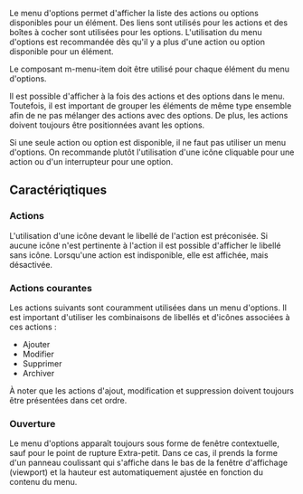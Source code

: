 Le menu d'options permet d'afficher la liste des actions ou options disponibles pour un élément. Des liens sont utilisés pour les actions et des boîtes à cocher sont utilisées pour les options. L'utilisation du menu d'options est recommandée dès qu'il y a plus d'une action ou option disponible pour un élément.

Le composant <m-link url="../m-menu-item/portrait">m-menu-item</m-link> doit être utilisé pour chaque élément du menu d'options.

<modul-do>Il est possible d'afficher à la fois des actions et des options dans le menu. Toutefois, il est important de grouper les éléments de même type ensemble afin de ne pas mélanger des actions avec des options. De plus, les actions doivent toujours être positionnées avant les options.</modul-do>

<modul-dont>Si une seule action ou option est disponible, il ne faut pas utiliser un menu d'options. On recommande plutôt l'utilisation d'une icône cliquable pour une action ou d'un interrupteur pour une option.</modul-dont>

## Caractériqtiques
### Actions
L'utilisation d'une icône devant le libellé de l'action est préconisée. Si aucune icône n'est pertinente à l'action il est possible d'afficher le libellé sans icône. Lorsqu'une action est indisponible, elle est affichée, mais désactivée.

### Actions courantes
Les actions suivants sont couramment utilisées dans un menu d'options. Il est important d'utiliser les combinaisons de libellés et d'icônes associées à ces actions :
* Ajouter
* Modifier
* Supprimer
* Archiver

À noter que les actions d'ajout, modification et suppression doivent toujours être présentées dans cet ordre.

### Ouverture
Le menu d'options apparaît toujours sous forme de fenêtre contextuelle, sauf pour le point de rupture Extra-petit. Dans ce cas, il prends la forme d'un panneau coulissant qui s'affiche dans le bas de la fenêtre d'affichage (viewport) et la hauteur est automatiquement ajustée en fonction du contenu du menu.